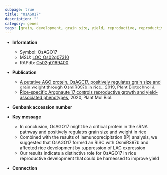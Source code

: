 ```yaml
---
subpage: true
title: "OsAGO17"
description: ""
category: genes
tags: [grain, development, grain size, yield, reproductive, reproductive development]
---
```


* **Information**  
    + Symbol: OsAGO17  
    + MSU: [LOC_Os02g07310](http://rice.plantbiology.msu.edu/cgi-bin/ORF_infopage.cgi?orf=LOC_Os02g07310)  
    + RAPdb: [Os02g0169400](http://rapdb.dna.affrc.go.jp/viewer/gbrowse_details/irgsp1?name=Os02g0169400)  

* **Publication**  
    + [A putative AGO protein, OsAGO17, positively regulates grain size and grain weight through OsmiR397b in rice.](http://www.ncbi.nlm.nih.gov/pubmed?term=A+putative+AGO+protein,+OsAGO17,+positively+regulates+grain+size+and+grain+weight+through+OsmiR397b+in+rice.%5BTitle%5D), 2019, Plant Biotechnol J.
    + [Rice-specific Argonaute 17 controls reproductive growth and yield-associated phenotypes](http://www.ncbi.nlm.nih.gov/pubmed?term=Rice-specific+Argonaute+17+controls+reproductive+growth+and+yield-associated+phenotypes%5BTitle%5D), 2020, Plant Mol Biol.

* **Genbank accession number**  

* **Key message**  
    + In conclusion, OsAGO17 might be a critical protein in the sRNA pathway and positively regulates grain size and weight in rice
    + Combined with the results of immunoprecipitation (IP) analysis, we suggested that OsAGO17 formed an RISC with OsmiR397b and affected rice development by suppression of LAC expression
    + Our results indicate a distinctive role for OsAGO17 in rice reproductive development that could be harnessed to improve yield

* **Connection**  




